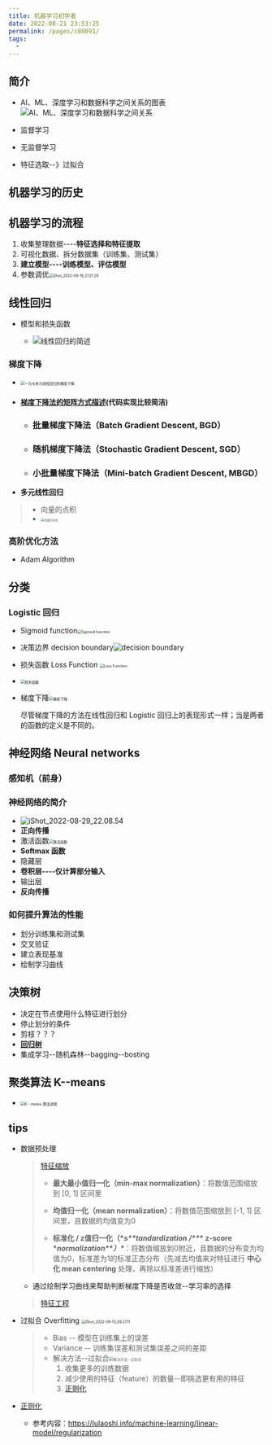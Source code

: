 ```yaml
---
title: 机器学习初学者
date: 2022-08-21 23:53:25
permalink: /pages/c08091/
tags: 
  - 
---
```

## 简介

- AI、ML、深度学习和数据科学之间关系的图表![AI、ML、深度学习和数据科学之间关系](https://cdn.jsdelivr.net/gh/crush598/image@main/%E4%BA%8C%E5%88%86/202208191645653.png)

- 监督学习
- 无监督学习
- 特征选取--》过拟合

## 机器学习的历史

## 机器学习的流程

1. 收集整理数据----**特征选择和特征提取**
2. 可视化数据、拆分数据集（训练集、测试集）
3. **建立模型----训练模型、评估模型**
4. 参数调优<img src="https://cdn.jsdelivr.net/gh/crush598/image@main/%E4%BA%8C%E5%88%86/202209192123267.png" alt="iShot_2022-09-19_21.01.29" style="zoom:50%;" />

## 线性回归

- 模型和损失函数

    - ![线性回归的简述](https://cdn.jsdelivr.net/gh/crush598/image@main/%E4%BA%8C%E5%88%86/202208211500278.png)

### 梯度下降

- <img src="https://cdn.jsdelivr.net/gh/crush598/image@main/%E4%BA%8C%E5%88%86/202208222056094.png" alt="一元与多元线性回归的梯度下降" style="zoom:50%;" />

- #### [梯度下降法的矩阵方式描述](https://wangcongying.com/2019/09/26/summaryOfGradientDescent/#toc-heading-43)(代码实现比较简洁)

    - ### 批量梯度下降法（Batch Gradient Descent, BGD）

    - ### 随机梯度下降法（Stochastic Gradient Descent, SGD）

    - ### 小批量梯度下降法（Mini-batch Gradient Descent, MBGD）

- **多元线性回归**


> - 向量的点积</u>
> - <img src="https://cdn.jsdelivr.net/gh/crush598/image@main/%E4%BA%8C%E5%88%86/202208231905636.png" alt="向量的点积" style="zoom:40%;" />
>

### 高阶优化方法

- Adam Algorithm

## 分类

### Logistic 回归

- Sigmoid function<img src="https://cdn.jsdelivr.net/gh/crush598/image@main/%E4%BA%8C%E5%88%86/202208252119737.png" alt="Sigmoid function" style="zoom:50%;" />

- 决策边界 decision boundary![decision boundary](https://cdn.jsdelivr.net/gh/crush598/image@main/%E4%BA%8C%E5%88%86/202208252337873.jpg)

- 损失函数 Loss Function <img src="https://cdn.jsdelivr.net/gh/crush598/image@main/%E4%BA%8C%E5%88%86/202208252334800.png" alt="Loss Function" style="zoom:50%;" />

- <img src="https://cdn.jsdelivr.net/gh/crush598/image@main/%E4%BA%8C%E5%88%86/202208252343175.jpg" alt="损失函数" style="zoom:50%;" />

- 梯度下降<img src="https://cdn.jsdelivr.net/gh/crush598/image@main/%E4%BA%8C%E5%88%86/202208281349036.png" alt="梯度下降" style="zoom:50%;" />

    尽管梯度下降的方法在线性回归和 Logistic 回归上的表现形式一样；当是两者的函数的定义是不同的。

## 神经网络 Neural networks

### 感知机（前身）

### 神经网络的简介

- ![iShot_2022-08-29_22.08.54](https://cdn.jsdelivr.net/gh/crush598/image@main/%E4%BA%8C%E5%88%86/202208292210256.png)
- **正向传播**
- 激活函数<img src="https://cdn.jsdelivr.net/gh/crush598/image@main/%E4%BA%8C%E5%88%86/202209130940988.png" alt="激活函数" style="zoom:50%;" />
- **Softmax 函数**
- 隐藏层
- **卷积层----仅计算部分输入**
- 输出层
- **反向传播**

### 如何提升算法的性能

- 划分训练集和测试集
- 交叉验证
- 建立表现基准
- 绘制学习曲线

## 决策树

- 决定在节点使用什么特征进行划分
- 停止划分的条件
- 剪枝？？？
- **<u>回归树</u>**
- 集成学习--随机森林--bagging--bosting

## 聚类算法  K--means

- <img src="https://cdn.jsdelivr.net/gh/crush598/image@main/%E4%BA%8C%E5%88%86/202209272040606.png" alt="K - means 算法流程 " style="zoom:50%;" />

## **tips**

- 数据预处理

    > [特征缩放](https://www.cnblogs.com/HuZihu/p/9761161.html)
    >
    > - **最大最小值归一化（min-max normalization）**：将数值范围缩放到 [0, 1] 区间里
    >
    > - **均值归一化（mean normalization）**：将数值范围缩放到 [-1, 1] 区间里，且数据的均值变为0
    > - **标准化 / z值归一化（\**s\*\*tandardization /\*\**\* z-score \**normalization\**\**）\****：将数值缩放到0附近，且数据的分布变为均值为0，标准差为1的标准正态分布（先减去均值来对特征进行 **中心化 mean centering** 处理，再除以标准差进行缩放）

    - 通过绘制学习曲线来帮助判断梯度下降是否收敛--学习率的选择

    > [特征工程](https://www.cnblogs.com/peizhe123/p/7412364.html)
    
- 过拟合 Overfitting <img src="https://cdn.jsdelivr.net/gh/crush598/image@main/%E4%BA%8C%E5%88%86/202209130927330.png" alt="iShot_2022-09-13_09.27.11" style="zoom:50%;" />

    > - Bias -- 模型在训练集上的误差
    > - Variance -- 训练集误差和测试集误差之间的差距
    > - 解决方法--过拟合<img src="https://cdn.jsdelivr.net/gh/crush598/image@main/%E4%BA%8C%E5%88%86/202208281416273.png" alt="解决方法--过拟合" style="zoom:50%;" />
    >     1. 收集更多的训练数据
    >     2. 减少使用的特征（feature）的数量--即挑选更有用的特征
    >     3. **<u>正则化</u>**

- [正则化](https://lavi-liu.blog.csdn.net/article/details/99984288)

    - 参考内容：https://lulaoshi.info/machine-learning/linear-model/regularization



























